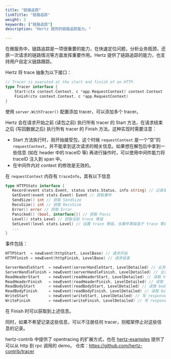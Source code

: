 ```yaml
---
title: "链路追踪"
linkTitle: "链路追踪"
weight: 2
keywords: ["链路追踪"]
description: "Hertz 提供的链路追踪能力。"

---
```


在微服务中，链路追踪是一项很重要的能力，在快速定位问题，分析业务瓶颈，还原一次请求的链路情况等方面发挥重要作用。Hertz 提供了链路追踪的能力，也支持用户自定义链路跟踪。

Hertz 将 trace 抽象为以下接口：

```go
// Tracer is executed at the start and finish of an HTTP.
type Tracer interface {
	Start(ctx context.Context, c *app.RequestContext) context.Context
	Finish(ctx context.Context, c *app.RequestContext)
}
```

使用 `server.WithTracer()` 配置添加 tracer，可以添加多个 tracer。

Hertz 会在请求开始之前 (读包之前) 执行所有 tracer 的 Start 方法，在请求结束之后 (写回数据之后) 执行所有 tracer 的 Finish 方法。这种实现时需要注意：

- Start 方法执行时，刚开始接受包，这个时候 `requestContext` 是一个“空”的 `requestContext`，并不能拿到这次请求的相关信息。如果想在解包后中拿到一些信息 (如在 header 中的 traceID 等) 再进行操作时，可以使用中间件能力将 traceID 注入到 span 中。
- 在中间件内对 context 的修改是无效的。

在 `requestContext` 内存有 `traceInfo`，其有以下信息

```go
type HTTPStats interface {
   Record(event stats.Event, status stats.Status, info string) // 记录事件
   GetEvent(event stats.Event) Event // 获取事件
   SendSize() int // 获取 SendSize
   RecvSize() int // 获取 RecvSize
   Error() error // 获取 Error
   Panicked() (bool, interface{}) // 获取 Panic
   Level() stats.Level // 获取当前 trace 等级
   SetLevel(level stats.Level) // 设置 trace 等级，当事件等级高于 trace 等级时不上报
   ...
}
```

事件包括：

```go
HTTPStart  = newEvent(httpStart, LevelBase) // 请求开始
HTTPFinish = newEvent(httpFinish, LevelBase) // 请求结束

ServerHandleStart  = newEvent(serverHandleStart, LevelDetailed) // 业务 handler 开始
ServerHandleFinish = newEvent(serverHandleFinish, LevelDetailed) // 业务 handler 结束
ReadHeaderStart    = newEvent(readHeaderStart, LevelDetailed) // 读取 header 开始
ReadHeaderFinish   = newEvent(readHeaderFinish, LevelDetailed) // 读取 header 结束
ReadBodyStart      = newEvent(readBodyStart, LevelDetailed) // 读取 body 开始
ReadBodyFinish     = newEvent(readBodyFinish, LevelDetailed) // 读取 body 结束
WriteStart         = newEvent(writeStart, LevelDetailed) // 写 response 开始
WriteFinish        = newEvent(writeFinish, LevelDetailed) // 写 response 结束
```

在 Finish 时可以获取到上述信息。

同时，如果不希望记录这些信息，可以不注册任何 tracer，则框架停止对这些信息的记录。

hertz-contrib 中提供了 opentracing 的扩展方式，也在 [hertz-examples](https://github.com/cloudwego/hertz-examples/tree/main/tracer) 提供了可以从 http 到 rpc 调用的 demo。
仓库：https://github.com/hertz-contrib/tracer
